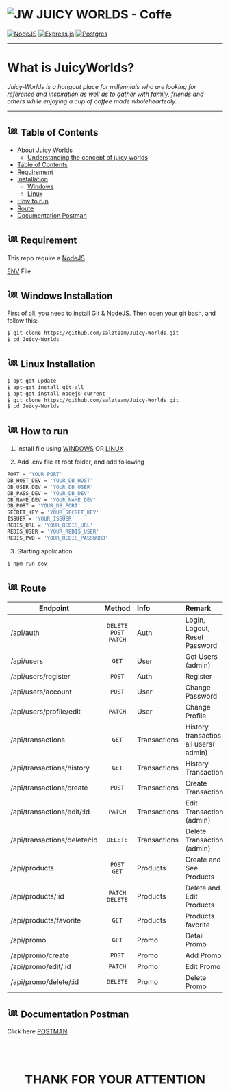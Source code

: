 # ![JW](https://media.discordapp.net/attachments/887272965622870047/1031541290887827476/IMG_5050.jpg?width=25&height=25) **JUICY WORLDS - Coffe**

[![NodeJS](https://img.shields.io/badge/node.js-6DA55F?style=for-the-badge&logo=node.js&logoColor=white)](https://nodejs.org/en/)
[![Express.js](https://img.shields.io/badge/express.js-%23404d59.svg?style=for-the-badge&logo=express&logoColor=%2361DAFB)](https://expressjs.com/)
[![Postgres](https://img.shields.io/badge/postgres-%23316192.svg?style=for-the-badge&logo=postgresql&logoColor=white)](https://www.postgresql.org/)
<br>

---

# **What is JuicyWorlds?**

_Juicy-Worlds is a hangout place for millennials who are looking for reference and inspiration as well as to gather with family, friends and others while enjoying a cup of coffee made wholeheartedly._

---

## 𓆙 Table of Contents

- [About Juicy Worlds](#about-Juicy-Worlds)
  - [Understanding the concept of juicy worlds](#**What-is-JuicyWorlds?**)
- [Table of Contents](#𓆙-Table-of-Contents)
- [Requirement](#𓆙-Requirement)
- [Installation](#)
  - [Windows](#𓆙-Windows-Installation)
  - [Linux](#𓆙_Linux_Installation)
- [How to run](#𓆙-How-to-run)
- [Route](#𓆙-Documentation-Postman)
- [Documentation Postman](#𓆙-Documentation-Postman)

## 𓆙 Requirement

This repo require a [NodeJS](https://nodejs.org/)

[ENV](#ENV) File

## 𓆙 Windows Installation

First of all, you need to install [Git](https://git-scm.com/download/win) & [NodeJS](https://nodejs.org/). Then open your git bash, and follow this:<br>

```sh
$ git clone https://github.com/salzteam/Juicy-Worlds.git
$ cd Juicy-Worlds
```

## 𓆙 Linux Installation

```sh
$ apt-get update
$ apt-get install git-all
$ apt-get install nodejs-current
$ git clone https://github.com/salzteam/Juicy-Worlds.git
$ cd Juicy-Worlds
```

## 𓆙 How to run

1. Install file using [WINDOWS](#Windows-Installation) OR [LINUX](Linux-Installation)

2. Add .env file at root folder, and add following

```sh
PORT = 'YOUR_PORT'
DB_HOST_DEV = 'YOUR_DB_HOST'
DB_USER_DEV = 'YOUR_DB_USER'
DB_PASS_DEV = 'YOUR_DB_DEV'
DB_NAME_DEV = 'YOUR_NAME_DEV'
DB_PORT = 'YOUR_DB_PORT'
SECRET_KEY = 'YOUR_SECRET_KEY'
ISSUER = 'YOUR_ISSUER'
REDIS_URL = 'YOUR_REDIS_URL'
REDIS_USER = 'YOUR_REDIS_USER'
REDIS_PWD = 'YOUR_REDIS_PASSWORD'
```

3. Starting application

```sh
$ npm run dev
```

## 𓆙 Route

| Endpoint                     |      Method      | Info         | Remark                                |
| ---------------------------- | :--------------: | :----------- | :------------------------------------ |
| /api/auth                    | `DELETE` `POST` `PATCH`  | Auth         | Login, Logout, Reset Password                       |
| /api/users                   |      `GET`       | User         | Get Users (admin)                        |
| /api/users/register          |      `POST`      | Auth         | Register                              |
| /api/users/account           |      `POST`      | User         | Change Password                       |
| /api/users/profile/edit      |     `PATCH`      | User         | Change Profile                        |
| /api/transactions            |      `GET`       | Transactions | History transactios all users( admin) |
| /api/transactions/history    |      `GET`       | Transactions | History Transaction                   |
| /api/transactions/create     |      `POST`      | Transactions | Create Transaction                    |
| /api/transactions/edit/:id   |     `PATCH`      | Transactions | Edit Transaction (admin)              |
| /api/transactions/delete/:id |     `DELETE`     | Transactions | Delete Transaction (admin)            |
| /api/products                |   `POST` `GET`   | Products     | Create and See Products               |
| /api/products/:id            | `PATCH` `DELETE` | Products     | Delete and Edit Products              |
| /api/products/favorite       |      `GET`       | Products     | Products favorite                     |
| /api/promo                   |      `GET`       | Promo        | Detail Promo                          |
| /api/promo/create            |      `POST`      | Promo        | Add Promo                             |
| /api/promo/edit/:id          |     `PATCH`      | Promo        | Edit Promo                            |
| /api/promo/delete/:id        |     `DELETE`     | Promo        | Delete Promo                          |

## 𓆙 Documentation Postman

Click here [POSTMAN](https://documenter.getpostman.com/view/23707233/2s83ziMNko)

<BR>
<BR>

<h1 align="center"> THANK FOR YOUR ATTENTION </h1>

